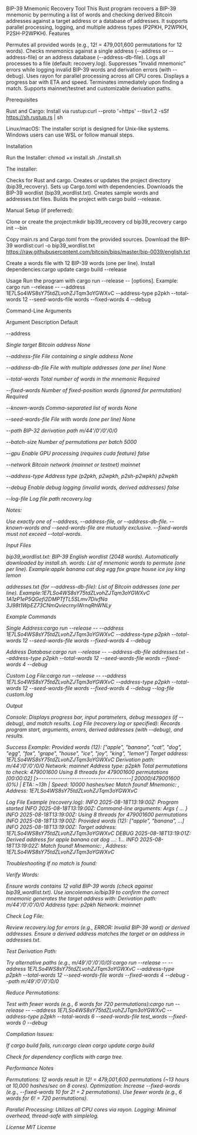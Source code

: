 BIP-39 Mnemonic Recovery Tool
This Rust program recovers a BIP-39 mnemonic by permuting a list of words and checking derived Bitcoin addresses against a target address or a database of addresses. It supports parallel processing, logging, and multiple address types (P2PKH, P2WPKH, P2SH-P2WPKH).
Features

Permutes all provided words (e.g., 12! = 479,001,600 permutations for 12 words).
Checks mnemonics against a single address (--address or --address-file) or an address database (--address-db-file).
Logs all processes to a file (default: recovery.log).
Suppresses "Invalid mnemonic" errors while logging invalid BIP-39 words and derivation errors (with --debug).
Uses rayon for parallel processing across all CPU cores.
Displays a progress bar with ETA and speed.
Terminates immediately upon finding a match.
Supports mainnet/testnet and customizable derivation paths.

Prerequisites

Rust and Cargo: Install via rustup:curl --proto '=https' --tlsv1.2 -sSf https://sh.rustup.rs | sh


Linux/macOS: The installer script is designed for Unix-like systems. Windows users can use WSL or follow manual steps.

Installation

Run the Installer:
chmod +x install.sh
./install.sh

The installer:

Checks for Rust and cargo.
Creates or updates the project directory (bip39_recovery).
Sets up Cargo.toml with dependencies.
Downloads the BIP-39 wordlist (bip39_wordlist.txt).
Creates sample words and addresses.txt files.
Builds the project with cargo build --release.


Manual Setup (if preferred):

Clone or create the project:mkdir bip39_recovery
cd bip39_recovery
cargo init --bin


Copy main.rs and Cargo.toml from the provided sources.
Download the BIP-39 wordlist:curl -o bip39_wordlist.txt https://raw.githubusercontent.com/bitcoin/bips/master/bip-0039/english.txt


Create a words file with 12 BIP-39 words (one per line).
Install dependencies:cargo update
cargo build --release





Usage
Run the program with cargo run --release -- [options]. Example:
cargo run --release -- --address 1E7LSo4WS8sY75tdZLvohZJTqm3oYGWXvC --address-type p2pkh --total-words 12 --seed-words-file words --fixed-words 4 --debug

Command-Line Arguments



Argument
Description
Default



--address <ADDRESS>
Single target Bitcoin address
None


--address-file <FILE>
File containing a single address
None


--address-db-file <FILE>
File with multiple addresses (one per line)
None


--total-words <NUM>
Total number of words in the mnemonic
Required


--fixed-words <NUM>
Number of fixed-position words (ignored for permutation)
Required


--known-words <WORDS>
Comma-separated list of words
None


--seed-words-file <FILE>
File with words (one per line)
None


--path <PATH>
BIP-32 derivation path
m/44'/0'/0'/0/0


--batch-size <NUM>
Number of permutations per batch
5000


--gpu
Enable GPU processing (requires cuda feature)
false


--network <NETWORK>
Bitcoin network (mainnet or testnet)
mainnet


--address-type <TYPE>
Address type (p2pkh, p2wpkh, p2sh-p2wpkh)
p2wpkh


--debug
Enable debug logging (invalid words, derived addresses)
false


--log-file <FILE>
Log file path
recovery.log


Notes:

Use exactly one of --address, --address-file, or --address-db-file.
--known-words and --seed-words-file are mutually exclusive.
--fixed-words must not exceed --total-words.

Input Files

bip39_wordlist.txt: BIP-39 English wordlist (2048 words). Automatically downloaded by install.sh.
words: List of mnemonic words to permute (one per line). Example:apple
banana
cat
dog
egg
fox
grape
house
ice
joy
king
lemon


addresses.txt (for --address-db-file): List of Bitcoin addresses (one per line). Example:1E7LSo4WS8sY75tdZLvohZJTqm3oYGWXvC
1A1zP1eP5QGefi2DMPTfTL5SLmv7DivfNa
3J98t1WpEZ73CNmQviecrnyiWrnqRhWNLy



Example Commands

Single Address:cargo run --release -- --address 1E7LSo4WS8sY75tdZLvohZJTqm3oYGWXvC --address-type p2pkh --total-words 12 --seed-words-file words --fixed-words 4 --debug


Address Database:cargo run --release -- --address-db-file addresses.txt --address-type p2pkh --total-words 12 --seed-words-file words --fixed-words 4 --debug


Custom Log File:cargo run --release -- --address 1E7LSo4WS8sY75tdZLvohZJTqm3oYGWXvC --address-type p2pkh --total-words 12 --seed-words-file words --fixed-words 4 --debug --log-file custom.log



Output

Console: Displays progress bar, input parameters, debug messages (if --debug), and match results.
Log File (recovery.log or specified): Records program start, arguments, errors, derived addresses (with --debug), and results.

Success Example:
Provided words (12): ["apple", "banana", "cat", "dog", "egg", "fox", "grape", "house", "ice", "joy", "king", "lemon"]
Target address: 1E7LSo4WS8sY75tdZLvohZJTqm3oYGWXvC
Derivation path: m/44'/0'/0'/0/0
Network: mainnet
Address type: p2pkh
Total permutations to check: 479001600
Using 8 threads for 479001600 permutations
[00:00:02] [>---------------------------------------] 20000/479001600 (0%) | ETA: ~13h | Speed: 10000 hashes/sec
Match found! Mnemonic: <mnemonic>, Address: 1E7LSo4WS8sY75tdZLvohZJTqm3oYGWXvC

Log File Example (recovery.log):
INFO 2025-08-18T13:19:00Z: Program started
INFO 2025-08-18T13:19:00Z: Command-line arguments: Args { ... }
INFO 2025-08-18T13:19:00Z: Using 8 threads for 479001600 permutations
INFO 2025-08-18T13:19:00Z: Provided words (12): ["apple", "banana", ...]
INFO 2025-08-18T13:19:00Z: Target address: 1E7LSo4WS8sY75tdZLvohZJTqm3oYGWXvC
DEBUG 2025-08-18T13:19:01Z: Derived address for apple banana cat dog ...: 1...
INFO 2025-08-18T13:19:02Z: Match found! Mnemonic: <mnemonic>, Address: 1E7LSo4WS8sY75tdZLvohZJTqm3oYGWXvC

Troubleshooting
If no match is found:

Verify Words:

Ensure words contains 12 valid BIP-39 words (check against bip39_wordlist.txt).
Use iancoleman.io/bip39 to confirm the correct mnemonic generates the target address with:
Derivation path: m/44'/0'/0'/0/0
Address type: p2pkh
Network: mainnet




Check Log File:

Review recovery.log for errors (e.g., ERROR: Invalid BIP-39 word) or derived addresses.
Ensure a derived address matches the target or an address in addresses.txt.


Test Derivation Path:

Try alternative paths (e.g., m/49'/0'/0'/0/0):cargo run --release -- --address 1E7LSo4WS8sY75tdZLvohZJTqm3oYGWXvC --address-type p2pkh --total-words 12 --seed-words-file words --fixed-words 4 --debug --path m/49'/0'/0'/0/0




Reduce Permutations:

Test with fewer words (e.g., 6 words for 720 permutations):cargo run --release -- --address 1E7LSo4WS8sY75tdZLvohZJTqm3oYGWXvC --address-type p2pkh --total-words 6 --seed-words-file test_words --fixed-words 0 --debug




Compilation Issues:

If cargo build fails, run:cargo clean
cargo update
cargo build


Check for dependency conflicts with cargo tree.



Performance Notes

Permutations: 12 words result in 12! = 479,001,600 permutations (~13 hours at 10,000 hashes/sec on 8 cores).
Optimization:
Increase --fixed-words (e.g., --fixed-words 10 for 2! = 2 permutations).
Use fewer words (e.g., 6 words for 6! = 720 permutations).


Parallel Processing: Utilizes all CPU cores via rayon.
Logging: Minimal overhead, thread-safe with simplelog.

License
MIT License